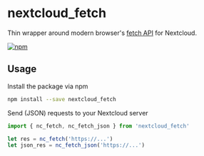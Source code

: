 # nextcloud_fetch

Thin wrapper around modern browser's [fetch API](https://developer.mozilla.org/en-US/docs/Web/API/Fetch_API) for Nextcloud.

[![npm](https://img.shields.io/npm/v/nextcloud_fetch.svg)](https://www.npmjs.com/package/nextcloud_fetch)

## Usage

Install the package via npm
```bash
npm install --save nextcloud_fetch
```

Send (JSON) requests to your Nextcloud server
```js
import { nc_fetch, nc_fetch_json } from 'nextcloud_fetch'

let res = nc_fetch('https://...')
let json_res = nc_fetch_json('https://...')
```

